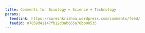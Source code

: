 ```yaml
---
title: Comments for Sciology = Science + Technology
params:
  feedlink: https://sureshkrishna.wordpress.com/comments/feed/
  feedid: 07859d41147fb12d3ab665a78bb00535
---
```

